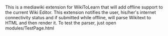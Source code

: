 This is a mediawiki extension for WikiToLearn that will add offline support to the current Wiki Editor. This extension notifies the user, his/her's internet connectivity status and if submitted while offline, will parse Wikitext to HTML and then render it.
To test the parser, just open modules/TestPage.html
